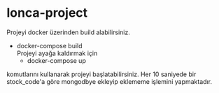 # lonca-project
Projeyi docker üzerinden build alabilirsiniz.
- docker-compose build 
<br>Projeyi ayağa kaldırmak için 
    - docker-compose up

komutlarını kullanarak projeyi başlatabilirsiniz. Her 10 saniyede bir stock_code'a göre mongodbye ekleyip eklememe işlemini yapmaktadır.
